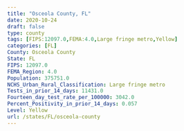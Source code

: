 ```yaml
---
title: "Osceola County, FL"
date: 2020-10-24
draft: false
type: county
tags: [FIPS:12097.0,FEMA:4.0,Large fringe metro,Yellow]
categories: [FL]
County: Osceola County
State: FL
FIPS: 12097.0
FEMA_Region: 4.0
Population: 375751.0
NCHS_Urban_Rural_Classification: Large fringe metro
Tests_in_prior_14_days: 11431.0
Fourteen_day_test_rate_per_100000: 3042.0
Percent_Positivity_in_prior_14_days: 0.057
Level: Yellow
url: /states/FL/osceola-county
---
```



